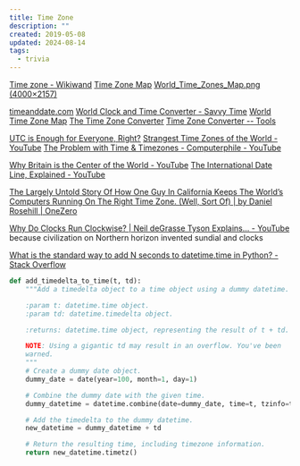 ```yaml
---
title: Time Zone
description: ""
created: 2019-05-08
updated: 2024-08-14
tags:
  - trivia
---
```


[Time zone - Wikiwand](https://omni.wikiwand.com/en/Time_zone)
[Time Zone Map](https://www.timeanddate.com/time/map/)
[World_Time_Zones_Map.png (4000×2157)](https://upload.wikimedia.org/wikipedia/commons/8/88/World_Time_Zones_Map.png)

[timeanddate.com](https://www.timeanddate.com/)
[World Clock and Time Converter - Savvy Time](https://savvytime.com/)
[World Time Zone Map](https://24timezones.com/timezone-map)
[The Time Zone Converter](https://www.thetimezoneconverter.com/)
[Time Zone Converter -- Tools](http://www.timezoneconverter.com/index.php)

[UTC is Enough for Everyone, Right?](https://zachholman.com/talk/utc-is-enough-for-everyone-right)
[Strangest Time Zones of the World - YouTube](https://www.youtube.com/watch?v=uW6QqcmCfm8)
[The Problem with Time & Timezones - Computerphile - YouTube](https://www.youtube.com/watch?v=-5wpm-gesOY)

[Why Britain is the Center of the World - YouTube](https://www.youtube.com/watch?v=g52A2CPEi4A)
[The International Date Line, Explained - YouTube](https://www.youtube.com/watch?v=aBppb2quqkE)

[The Largely Untold Story Of How One Guy In California Keeps The World’s Computers Running On The Right Time Zone. (Well, Sort Of) | by Daniel Rosehill | OneZero](https://onezero.medium.com/the-largely-untold-story-of-how-one-guy-in-california-keeps-the-worlds-computers-on-the-right-time-a97a5493bf73)

[Why Do Clocks Run Clockwise? | Neil deGrasse Tyson Explains... - YouTube](https://www.youtube.com/watch?v=P5rBJ746F1g) because civilization on Northern horizon invented sundial and clocks

[What is the standard way to add N seconds to datetime.time in Python? - Stack Overflow](https://stackoverflow.com/a/57498235)

```python
def add_timedelta_to_time(t, td):
    """Add a timedelta object to a time object using a dummy datetime.

    :param t: datetime.time object.
    :param td: datetime.timedelta object.

    :returns: datetime.time object, representing the result of t + td.

    NOTE: Using a gigantic td may result in an overflow. You've been
    warned.
    """
    # Create a dummy date object.
    dummy_date = date(year=100, month=1, day=1)

    # Combine the dummy date with the given time.
    dummy_datetime = datetime.combine(date=dummy_date, time=t, tzinfo=t.tzinfo)

    # Add the timedelta to the dummy datetime.
    new_datetime = dummy_datetime + td

    # Return the resulting time, including timezone information.
    return new_datetime.timetz()
```
